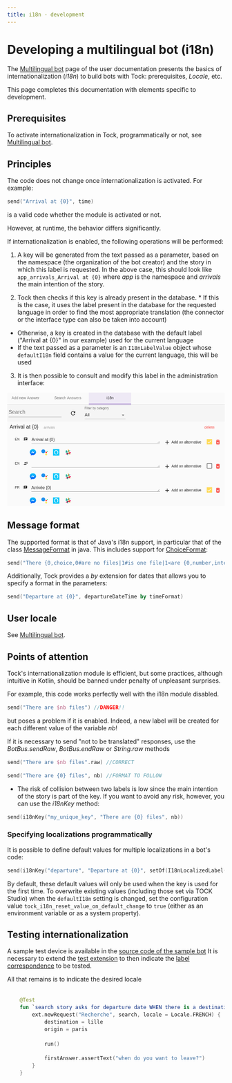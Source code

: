 ```yaml
---
title: i18n - development
---
```


# Developing a multilingual bot (i18n)

The [Multilingual bot](../../user/guides/i18n.md) page of the user documentation presents the basics of internationalization
(_i18n_) to build bots with Tock: prerequisites, _Locale_, etc.

This page completes this documentation with elements specific to development.

## Prerequisites

To activate internationalization in Tock, programmatically or not, see [Multilingual bot](../user/guides/i18n.md).

## Principles

The code does not change once internationalization is activated. For example:

```kotlin
send("Arrival at {0}", time)
```

is a valid code whether the module is activated or not.

However, at runtime, the behavior differs significantly.

If internationalization is enabled, the following operations will be performed:

1. A key will be generated from the text passed as a parameter, based on the namespace (the organization of the bot creator)
and the story in which this label is requested. In the above case, this should look like ```app_arrivals_Arrival at {0}``` where *app* is the namespace and
*arrivals* the main intention of the story.

2. Tock then checks if this key is already present in the database. * If this is the case, it uses the label present in the database for the requested language in order to find the most appropriate translation (the connector or the interface type can also be taken into account)
* Otherwise, a key is created in the database with the default label ("Arrival at {0}" in our example) used for the current language
* If the text passed as a parameter is an `I18nLabelValue` object whose `defaultI18n` field contains a value for the current language, this will be used

3. It is then possible to consult and modify this label in the administration interface:

![Internationalization](../img/i18n.png "Internationalization")

## Message format

The supported format is that of Java's i18n support, in particular that of the class [MessageFormat](https://docs.oracle.com/javase/10/docs/api/java/text/MessageFormat.html)
in java. This includes support for [ChoiceFormat](https://docs.oracle.com/javase/10/docs/api/java/text/ChoiceFormat.html):

```kotlin
send("There {0,choice,0#are no files|1#is one file|1<are {0,number,integer} files}.", 2)
```

Additionally, Tock provides a *by* extension for dates that allows you to specify a format in the parameters:

```kotlin
send("Departure at {0}", departureDateTime by timeFormat)
```

## User locale

See [Multilingual bot](../user/guides/i18n.md).

## Points of attention

Tock's internationalization module is efficient, but some practices, although intuitive in Kotlin,
should be banned under penalty of unpleasant surprises.

For example, this code works perfectly well with the i18n module disabled.

```kotlin
send("There are $nb files") //DANGER!!
```

but poses a problem if it is enabled. Indeed, a new label will be created for each different value of the variable *nb*!

If it is necessary to send "not to be translated" responses, use
the *BotBus.sendRaw*, *BotBus.endRaw* or *String.raw* methods

```kotlin
send("There are $nb files".raw) //CORRECT
```

```kotlin
send("There are {0} files", nb) //FORMAT TO FOLLOW
```

* The risk of collision between two labels is low since the main intention of the story is part of the key. If you want to avoid any risk, however, you can use the *i18nKey* method:

```kotlin
send(i18nKey("my_unique_key", "There are {0} files", nb))
```

### Specifying localizations programmatically

It is possible to define default values ​​for multiple localizations in a bot's code:

```kotlin
send(i18nKey("departure", "Departure at {0}", setOf(I18nLocalizedLabel(Locale.FRENCH, textChat, "Départ à {0}")), nb))
```

By default, these default values ​​will only be used when the key is used for the first time. To overwrite
existing values ​​(including those set via TOCK Studio) when the `defaultI18n` setting is changed,
set the configuration value `tock_i18n_reset_value_on_default_change` to `true` (either as an environment variable
or as a system property).

## Testing internationalization

A sample test device is available in the
[source code of the sample bot](https://github.com/theopenconversationkit/tock-bot-open-data/tree/master/src/test/kotlin/rule)
It is necessary to extend the [test extension](https://github.com/theopenconversationkit/tock-bot-open-data/blob/master/src/test/kotlin/rule/OpenDataJUnitExtension.kt)
to then indicate the [label correspondence](https://github.com/theopenconversationkit/tock-bot-open-data/blob/master/src/test/kotlin/rule/TranslatorEngineMock.kt) to be tested.

All that remains is to indicate the desired locale

```kotlin

    @Test
    fun `search story asks for departure date WHEN there is a destination and an origin but no departure date in context`() {
        ext.newRequest("Recherche", search, locale = Locale.FRENCH) {
            destination = lille
            origin = paris

            run()

            firstAnswer.assertText("when do you want to leave?")
        }
    }
```  
